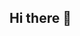 ## Hi there 👋

<!--
**RonPiece/RonPiece** is a ✨ _special_ ✨ repository because its `README.md` (this file) appears on your GitHub profile.

Here are some ideas to get you started:
### 👋 Hi, I'm Ron Blanki

I'm a software enthusiast focused on finding my first job in the industry. I'm actively improving my skills by practicing **LeetCode** and building my own projects.

I'm currently working on a personal **Python** project to **transfer files between iPhones over a local Wi-Fi network**. I'm also learning **Kotlin** and **Android development**.

I'm always open to collaborating on interesting projects in **C, C++, C#, Python, and JavaScript**.

---

📫 **Contact me:** ronikb19@gmail.com
-->
